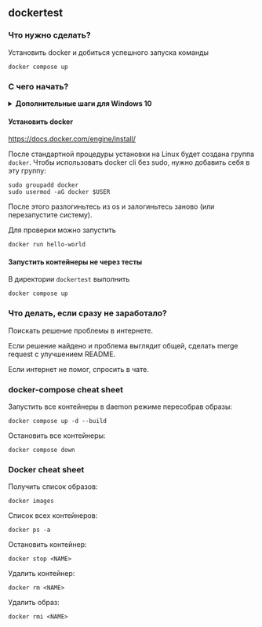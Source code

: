 ## dockertest

### Что нужно сделать?

Установить docker и добиться успешного запуска команды
```
docker compose up
```

### С чего начать?

<details>
<summary><b> Дополнительные шаги для Windows 10</b></summary>

<br/>

1. Установить WSL2 по [инструкции от Microsoft](https://docs.microsoft.com/en-us/windows/wsl/install-win10). <br/>
**Важно:** нужна именно вторая версия **WSL2**, проверьте, что она совместима с вашей системой. <br/>
Если шаг 5 не работает, включите опцию `Windows Hypervisor Platform` (Settings -> Apps -> Apps & features -> Optional features -> More Windows Features -> включить чекбокс Windows Hypervisor Platform).

2. Установите Docker Desktop по [инструкции](https://docs.docker.com/docker-for-windows/wsl/#download). Вероятно, выполнять шаги по активации поддержки WSL не потребуется, все подключится автоматически.

3. Запустите Docker Desktop (никакие контейнеры запускать не надо, только если хотите убедиться в том, что все работает). <br/>
Запустите установленную в п.1 Linux OS через WSL2. <br/>
Далее используйте этот Linux для выполнения дальнейших шагов этого README.

_Замечание_: запущенный, но уже не использующийся Docker Desktop с бекэндом WSL занимает впустую много оперативной памяти, см [issue](https://github.com/microsoft/WSL/issues/4166) - можно ограничить максимальный доступный ему объем (см. [workaround](https://github.com/microsoft/WSL/issues/4166#issuecomment-526725261)), либо отключить автозапуск Docker Desktop и останавливать сервис, когда вы его не используете.

</details>

#### Установить docker

https://docs.docker.com/engine/install/

После стандартной процедуры установки на Linux будет создана группа `docker`.
Чтобы использовать docker cli без sudo, нужно добавить себя в эту группу:
```
sudo groupadd docker
sudo usermod -aG docker $USER
```
После этого разлогиньтесь из os и залогиньтесь заново (или перезапустите систему).

Для проверки можно запустить
```
docker run hello-world
```

#### Запустить контейнеры не через тесты

В директории `dockertest` выполнить
```
docker compose up
```

### Что делать, если сразу не заработало?

Поискать решение проблемы в интернете.

Если решение найдено и проблема выглядит общей, сделать merge request с улучшением README.

Если интернет не помог, спросить в чате.

### docker-compose cheat sheet

Запустить все контейнеры в daemon режиме пересобрав образы:
```
docker compose up -d --build
```

Остановить все контейнеры:
```
docker compose down
```

### Docker cheat sheet

Получить список образов:
```
docker images
```

Список всех контейнеров:
```
docker ps -a
```

Остановить контейнер:
```
docker stop <NAME>
```

Удалить контейнер:
```
docker rm <NAME>
```

Удалить образ:
```
docker rmi <NAME>
```
